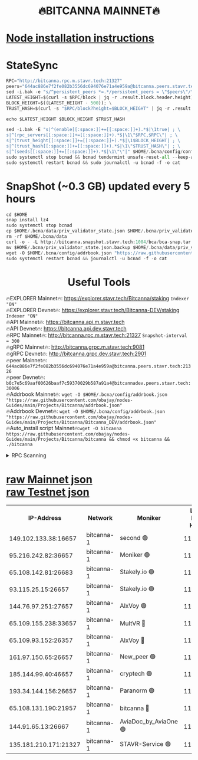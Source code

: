 <h1 align="center"> 🔥BITCANNA MAINNET🔥</h1>


[Node installation instructions](https://github.com/obajay/nodes-Guides/tree/main/Projects/Bitcanna)
=

# StateSync
```python
RPC="http://bitcanna.rpc.m.stavr.tech:21327"
peers="644ac886e7f2fe082b3556dc694076e71a4e959a@bitcanna.peers.stavr.tech:21326"
sed -i.bak -e "s/^persistent_peers *=.*/persistent_peers = \"$peers\"/" $HOME/.bcna/config/config.toml
LATEST_HEIGHT=$(curl -s $RPC/block | jq -r .result.block.header.height); \
BLOCK_HEIGHT=$((LATEST_HEIGHT - 500)); \
TRUST_HASH=$(curl -s "$RPC/block?height=$BLOCK_HEIGHT" | jq -r .result.block_id.hash)

echo $LATEST_HEIGHT $BLOCK_HEIGHT $TRUST_HASH

sed -i.bak -E "s|^(enable[[:space:]]+=[[:space:]]+).*$|\1true| ; \
s|^(rpc_servers[[:space:]]+=[[:space:]]+).*$|\1\"$RPC,$RPC\"| ; \
s|^(trust_height[[:space:]]+=[[:space:]]+).*$|\1$BLOCK_HEIGHT| ; \
s|^(trust_hash[[:space:]]+=[[:space:]]+).*$|\1\"$TRUST_HASH\"| ; \
s|^(seeds[[:space:]]+=[[:space:]]+).*$|\1\"\"|" $HOME/.bcna/config/config.toml
sudo systemctl stop bcnad && bcnad tendermint unsafe-reset-all --keep-addr-book
sudo systemctl restart bcnad && sudo journalctl -u bcnad -f -o cat
```
# SnapShot (~0.3 GB) updated every 5 hours
```python
cd $HOME
snap install lz4
sudo systemctl stop bcnad
cp $HOME/.bcna/data/priv_validator_state.json $HOME/.bcna/priv_validator_state.json.backup
rm -rf $HOME/.bcna/data
curl -o - -L http://bitcanna.snapshot.stavr.tech:1004/bca/bca-snap.tar.lz4 | lz4 -c -d - | tar -x -C $HOME/.bcna --strip-components 2
mv $HOME/.bcna/priv_validator_state.json.backup $HOME/.bcna/data/priv_validator_state.json
wget -O $HOME/.bcna/config/addrbook.json "https://raw.githubusercontent.com/obajay/nodes-Guides/main/Projects/Bitcanna/addrbook.json"
sudo systemctl restart bcnad && journalctl -u bcnad -f -o cat
```

 <h1 align="center"> Useful Tools</h1>

🔥EXPLORER Mainnet🔥:    https://explorer.stavr.tech/Bitcanna/staking          `Indexer "ON"` \
🔥EXPLORER Devnet🔥:     https://explorer.stavr.tech/Bitcanna-DEV/staking     `Indexer "ON"` \
🔥API Mainnet🔥:         https://bitcanna.api.m.stavr.tech \
🔥API Devnet🔥:          https://bitcanna.api.dev.stavr.tech \
🔥RPC Mainnet🔥:         http://bitcanna.rpc.m.stavr.tech:21327         `Snapshot-interval = 300` \
🔥gRPC Mainnet🔥:        http://bitcanna.grpc.m.stavr.tech:9081 \
🔥gRPC Devnet🔥:         http://bitcanna.grpc.dev.stavr.tech:2901 \
🔥peer Mainnet🔥:        `644ac886e7f2fe082b3556dc694076e71a4e959a@bitcanna.peers.stavr.tech:21326` \
🔥peer Devnet🔥:         `b0c7e5c69aaf00626baaf7c59370029b587a91a4@bitcannadev.peers.stavr.tech:30006` \
🔥Addrbook Mainnet🔥:    ```wget -O $HOME/.bcna/config/addrbook.json "https://raw.githubusercontent.com/obajay/nodes-Guides/main/Projects/Bitcanna/addrbook.json"``` \
🔥Addrbook Devnet🔥:    ```wget -O $HOME/.bcna/config/addrbook.json "https://raw.githubusercontent.com/obajay/nodes-Guides/main/Projects/Bitcanna/Bitcanna_DEV/addrbook.json"``` \
🔥Auto_install script Mainnet🔥:```wget -O bitcanna https://raw.githubusercontent.com/obajay/nodes-Guides/main/Projects/Bitcanna/bitcanna && chmod +x bitcanna && ./bitcanna```



<details>
<summary>RPC Scanning</summary>

<h2 align="center"> We scan nodes in real time every 4 hours. And we provide the final result of RPC endpoints.
We cannot influence the operation of these nodes in any way. </h2>


```python
If Voting Power is higher than 0 --> then the Node is a validator of the network and may be subject to attack and be a potential threat to the chain.
```
```python
We marked such validators with a red symbol
```

</details>

[raw Mainnet json](https://rpc-check.bcam.stavr.tech/bcam/rpc-bcam-result.json) \
[raw Testnet json](https://github.com/obajay/StateSync-snapshots/tree/main/Projects/Bitcanna/Rpc-Check-Testnet)
=



<table><tr><th>IP-Address</th><th>Network</th><th>Moniker</th><th>Latest Block Height</th><th>Earliest Block Height</th><th>Catching Up</th><th>Tx Index</th><th>Voting Power</th><th>Scan Time</th></tr><tr><td>149.102.133.38:16657</td><td>bitcanna-1</td><td>second 🟢</td><td>11770643</td><td>1</td><td>False</td><td>on</td><td>0</td><td>2023-12-21T06:23:05.250505303UTC</td></tr><tr><td>95.216.242.82:36657</td><td>bitcanna-1</td><td>Moniker 🟢</td><td>11770634</td><td>5776907</td><td>False</td><td>on</td><td>0</td><td>2023-12-21T06:22:13.110467322UTC</td></tr><tr><td>65.108.142.81:26683</td><td>bitcanna-1</td><td>Stakely.io 🟢</td><td>11770638</td><td>6152001</td><td>False</td><td>on</td><td>0</td><td>2023-12-21T06:22:34.653441810UTC</td></tr><tr><td>93.115.25.15:26657</td><td>bitcanna-1</td><td>Stakely.io 🟢</td><td>11770637</td><td>6520001</td><td>False</td><td>on</td><td>0</td><td>2023-12-21T06:22:28.182825715UTC</td></tr><tr><td>144.76.97.251:27657</td><td>bitcanna-1</td><td>AlxVoy 🟢</td><td>11770641</td><td>8805201</td><td>False</td><td>on</td><td>0</td><td>2023-12-21T06:22:55.422622289UTC</td></tr><tr><td>65.109.155.238:33657</td><td>bitcanna-1</td><td>MultVR 🔴</td><td>11770638</td><td>9933415</td><td>False</td><td>on</td><td>350138</td><td>2023-12-21T06:22:39.501359160UTC</td></tr><tr><td>65.109.93.152:26357</td><td>bitcanna-1</td><td>AlxVoy 🔴</td><td>11770643</td><td>10824001</td><td>False</td><td>on</td><td>1391603</td><td>2023-12-21T06:23:05.947911020UTC</td></tr><tr><td>161.97.150.65:26657</td><td>bitcanna-1</td><td>New_peer 🟢</td><td>11770638</td><td>11334001</td><td>False</td><td>on</td><td>0</td><td>2023-12-21T06:22:35.008049289UTC</td></tr><tr><td>185.144.99.40:46657</td><td>bitcanna-1</td><td>cryptech 🟢</td><td>11770634</td><td>11528001</td><td>False</td><td>on</td><td>0</td><td>2023-12-21T06:22:10.672780274UTC</td></tr><tr><td>193.34.144.156:26657</td><td>bitcanna-1</td><td>Paranorm 🟢</td><td>11770639</td><td>11645501</td><td>False</td><td>on</td><td>0</td><td>2023-12-21T06:22:44.185538922UTC</td></tr><tr><td>65.108.131.190:21957</td><td>bitcanna-1</td><td>bitcanna 🔴</td><td>11770639</td><td>11670639</td><td>False</td><td>on</td><td>408509</td><td>2023-12-21T06:22:43.905792388UTC</td></tr><tr><td>144.91.65.13:26667</td><td>bitcanna-1</td><td>AviaDoc_by_AviaOne 🟢</td><td>11770640</td><td>11766001</td><td>False</td><td>on</td><td>0</td><td>2023-12-21T06:22:50.772550220UTC</td></tr><tr><td>135.181.210.171:21327</td><td>bitcanna-1</td><td>STAVR-Service 🟢</td><td>11770641</td><td>11769001</td><td>False</td><td>on</td><td>0</td><td>2023-12-21T06:22:55.175624890UTC</td></tr></table>
